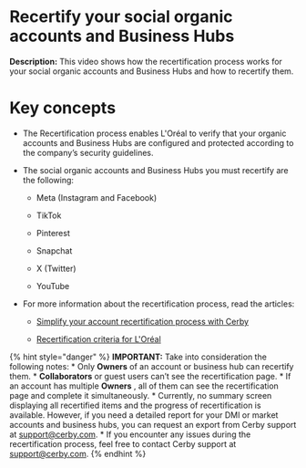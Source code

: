 # Recertify your social organic accounts and Business Hubs

**Description:** This video shows how the recertification process works for your social organic accounts and Business Hubs and how to recertify them.

# **Key concepts**

  * The Recertification process enables L'Oréal to verify that your organic accounts and Business Hubs are configured and protected according to the company’s security guidelines.

  * The social organic accounts and Business Hubs you must recertify are the following:

    * Meta (Instagram and Facebook)

    * TikTok

    * Pinterest

    * Snapchat

    * X (Twitter)

    * YouTube

  * For more information about the recertification process, read the articles:

    * [Simplify your account recertification process with Cerby](https://help.cerby.com/en/articles/10228341-simplify-your-account-recertification-process-with-cerby)

    * [Recertification criteria for L'Oréal](https://help.cerby.com/en/articles/10228345-recertification-criteria-for-l-oreal)

{% hint style="danger" %} **IMPORTANT:** Take into consideration the following
notes: * Only **Owners** of an account or business hub can recertify them. *
**Collaborators** or guest users can’t see the recertification page. * If an
account has multiple **Owners** , all of them can see the recertification page
and complete it simultaneously. * Currently, no summary screen displaying all
recertified items and the progress of recertification is available. However,
if you need a detailed report for your DMI or market accounts and business
hubs, you can request an export from Cerby support at
[support@cerby.com](mailto:support@cerby.com). * If you encounter any issues
during the recertification process, feel free to contact Cerby support at
[support@cerby.com](mailto:support@cerby.com). {% endhint %}


